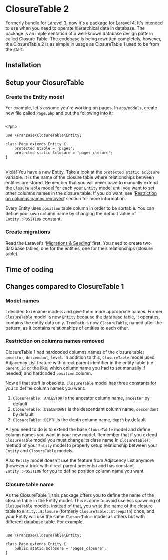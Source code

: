 # ClosureTable 2

Formerly bundle for Laravel 3, now it's a package for Laravel 4. It's intended to use when you need to operate hierarchical data in database. The package is an implementation of a well-known database design pattern called Closure Table. The codebase is being rewritten completely, however, the ClosureTable 2 is as simple in usage as ClosureTable 1 used to be from the start.

## Installation

## Setup your ClosureTable
### Create the Entity model
For example, let's assume you're working on pages. In `app/models`, create new file called `Page.php` and put the following into it:

<pre>
<code>
&lt;?php

use \Franzose\ClosureTable\Entity;

class Page extends Entity {
    protected $table = 'pages';
    protected static $closure = 'pages_closure';
}
</code>
</pre>

Violà! You have a new Entity. Take a look at the `protected static $closure` variable. It is the name of the closure table where relationships between entities are stored. Remember that you will never have to manually extend the `ClosureTable` model for each your `Entity` model until you want to set other columns names in the closure table. If you do want, see ‘<a href="#restriction-on-columns-names-removed">Restriction on columns names removed</a>’ section for more information.

Every Entity uses `position` table column in order to be sortable. You can define your own column name by changing the default value of `Entity::POSITION` constant.

### Create migrations

Read the Laravel's ‘<a href="http://laravel.com/docs/migrations">Migrations & Seeding</a>’ first. You need to create two database tables, one for the entities, one for their relationships (closure table).

## Time of coding

## Changes compared to ClosureTable 1
### Model names
I decided to rename models and give them more appropriate names. Former `ClosureTable` model is now `Entity` because the database table, it operates, contains the entity data only. `TreePath` is now `ClosureTable`, named after the pattern, as it contains relationships of entities to each other.

### Restriction on columns names removed
ClosureTable 1 had hardcoded columns names of the closure table: `ancestor`, `descendant`, `level`. In addition to this, `ClosureTable` model used Adjacency List feature with direct parent identifier in the entity table (i.e. `parent_id` or the like, which column name you had to set manually if needed) and hardcoded `position` column.

Now all that stuff is obsolete. `ClosureTable` model has three constants for you to define column names you want:
1. `ClosureTable::ANCESTOR` is the ancestor column name, `ancestor` by default
2. `ClosureTable::DESCENDANT` is the descendant column name, `descendant` by default
3. `ClosureTable::DEPTH` is the depth column name, `depth` by default

All you need to do is to extend the base `ClouseTable` model and define column names you want in your new model. Remember that if you extend `ClosureTable` model you must change its class name in `closuretable()` method of your `Entity` model to properly setup relationship between your `Entity` and `ClosureTable` models.

Also `Entity` model doesn't use the feature from Adjacency List anymore (however a trick with direct parent presents) and has constant `Entity::POSITION` for you to define position column name you want.

### Closure table name
As the ClosureTable 1, this package offers you to define the name of the closure table in the Entity model. This is done to avoid useless spawning of `ClosuseTable` models. Instead of that, you write the name of the closure table to `Entity::$closure` (formerly `ClosureTable::$treepath`) once, and your Entity will use the same `ClosureTable` model as others but with different database table. For example,

<pre>
<code>
use \Franzose\ClosureTable\Entity;

class Page extends Entity {
    public static $closure = 'pages_closure';
}
</code>
</pre>
